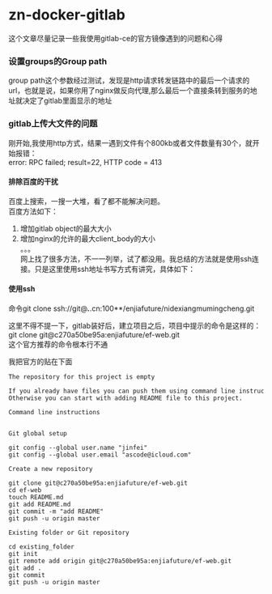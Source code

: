 # zn-docker-gitlab
这个文章尽量记录一些我使用gitlab-ce的官方镜像遇到的问题和心得

### 设置groups的Group path
group path这个参数经过测试，发现是http请求转发链路中的最后一个请求的url，也就是说，如果你用了nginx做反向代理,那么最后一个直接条转到服务的地址就决定了gitlab里面显示的地址

### gitlab上传大文件的问题
刚开始,我使用http方式，结果一遇到文件有个800kb或者文件数量有30个，就开始报错：  
error: RPC failed; result=22, HTTP code = 413  
#### 排除百度的干扰
百度上搜索，一搜一大堆，看了都不能解决问题。  
百度方法如下：  
1. 增加gitlab object的最大大小  
2. 增加nginx的允许的最大client_body的大小  
。。。  
网上找了很多方法，不一一列举，试了都没用。我总结的方法就是使用ssh连接。只是这里使用ssh地址书写方式有讲究，具体如下：  

#### 使用ssh
命令git clone ssh://git@***.***.cn:100**/enjiafuture/nidexiangmumingcheng.git  

这里不得不提一下，gitlab装好后，建立项目之后，项目中提示的命令是这样的：  
git clone git@c270a50be95a:enjiafuture/ef-web.git  
这个官方推荐的命令根本行不通   


我把官方的贴在下面  
<pre style="font-size:12px;font-color:gray;">
The repository for this project is empty  

If you already have files you can push them using command line instructions below.  
Otherwise you can start with adding README file to this project.  

Command line instructions


Git global setup

git config --global user.name "jinfei"  
git config --global user.email "ascode@icloud.com"  

Create a new repository

git clone git@c270a50be95a:enjiafuture/ef-web.git  
cd ef-web  
touch README.md  
git add README.md  
git commit -m "add README"  
git push -u origin master  

Existing folder or Git repository  

cd existing_folder  
git init  
git remote add origin git@c270a50be95a:enjiafuture/ef-web.git  
git add .  
git commit  
git push -u origin master  
</pre>




